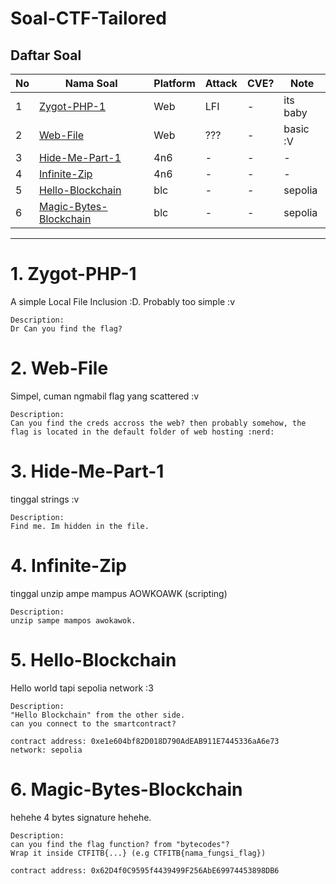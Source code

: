 # Soal-CTF-Tailored

## Daftar Soal
No | Nama Soal | Platform | Attack | CVE? | Note
--- | --- | --- | --- | --- | ---
1 | [Zygot-PHP-1](#zygot-php-1) | Web | LFI | - | its baby
2 | [Web-File](#web-file) | Web | ??? | - | basic :V
3 | [Hide-Me-Part-1](#hide-me-part-1) | 4n6 | - | - | - | -
4 | [Infinite-Zip](#infinite-zip) | 4n6 | - | - | - | -
5 | [Hello-Blockchain](#hello-blockchain) | blc | - | - | sepolia
6 | [Magic-Bytes-Blockchain](#magic-bytes-blockchain) | blc | - | - | sepolia
----

# 1. Zygot-PHP-1
A simple Local File Inclusion :D. Probably too simple :v
```
Description:
Dr Can you find the flag?
```

# 2. Web-File
Simpel, cuman ngmabil flag yang scattered :v
```
Description:
Can you find the creds accross the web? then probably somehow, the flag is located in the default folder of web hosting :nerd:
```

# 3. Hide-Me-Part-1
tinggal strings :v
```
Description:
Find me. Im hidden in the file.
```

# 4. Infinite-Zip
tinggal unzip ampe mampus AOWKOAWK (scripting)
```
Description:
unzip sampe mampos awokawok.
```
# 5. Hello-Blockchain
Hello world tapi sepolia network :3
```
Description:
"Hello Blockchain" from the other side.
can you connect to the smartcontract?

contract address: 0xe1e604bf82D018D790AdEAB911E7445336aA6e73
network: sepolia
```
# 6. Magic-Bytes-Blockchain
hehehe 4 bytes signature hehehe.
```
Description:
can you find the flag function? from "bytecodes"?
Wrap it inside CTFITB{...} (e.g CTFITB{nama_fungsi_flag})

contract address: 0x62D4f0C9595f4439499F256AbE69974453898DB6
```